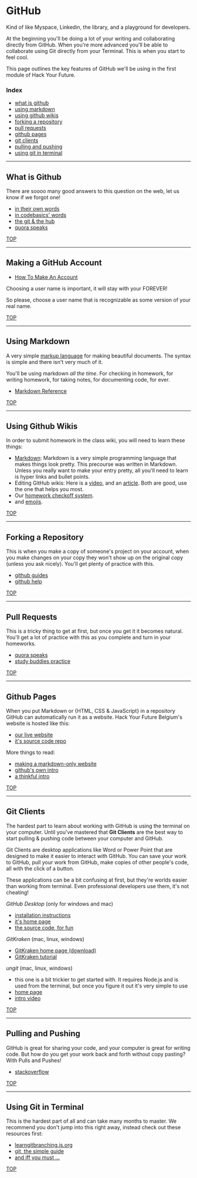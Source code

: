 # GitHub

Kind of like Myspace, Linkedin, the library, and a playground for developers.  

At the beginning you'll be doing a lot of your writing and collaborating directly from GitHub.  When you're more advanced you'll be able to collaborate using Git directly from your Terminal.  This is when you start to feel cool.

This page outlines the key features of GitHub we'll be using in the first module of Hack Your Future.

### Index
* [what is github](#what-is-github)
* [using markdown](#using-markdown)
* [using github wikis](#using-github-wikis)
* [forking a repository](#forking-a-repository)
* [pull requests](#pull-requests)
* [github pages](#github-pages)
* [git clients](#git-clients)
* [pulling and pushing](#pulling-and-pusing)
* [using git in terminal](#using-git-in-terminal)

---

## What is Github

There are soooo many good answers to this question on the web, let us know if we forgot one!

* [in their own words](https://www.youtube.com/watch?v=w3jLJU7DT5E)
* [in codebasics' words](https://www.youtube.com/watch?v=Bg9IAquDsDg)
* [the git & the hub](https://www.howtogeek.com/180167/htg-explains-what-is-github-and-what-do-geeks-use-it-for/)
* [quora speaks](https://www.quora.com/What-is-GitHub-for-a-beginner-and-how-do-I-get-started-with-it)

[TOP](#github)

___

## Making a GitHub Account

* [How To Make An Account](https://services.github.com/on-demand/intro-to-github/create-github-account)

Choosing a user name is important, it will stay with your FOREVER! 

So please, choose a user name that is recognizable as some version of your real name.

[TOP](#github)

---


## Using Markdown

A very simple [markup language](https://www.lifewire.com/what-are-markup-languages-3468655) for making beautiful documents.  The syntax is simple and there isn't very much of it.

You'll be using markdown _all the time_. For checking in homework, for writing homework, for taking notes, for documenting code, for ever.

* [Markdown Reference](https://guides.github.com/pdfs/markdown-cheatsheet-online.pdf)

[TOP](#github)

-----


## Using Github Wikis

In order to submit homework in the class wiki, you will need to learn these things:
* [Markdown](https://github.com/adam-p/markdown-here/wiki/Markdown-Cheatsheet): Markdown is a very simple programming language that makes things look pretty. This precourse was written in Markdown. Unless you really want to make your entry pretty, all you'll need to learn is hyper links and bullet points.
* Editing GitHub wikis:  Here is a [video](https://www.youtube.com/watch?v=L-ViPwseACM), and an [article](https://help.github.com/articles/editing-wiki-pages-via-the-online-interface/).  Both are good, use the one that helps you most.
* Our [homework checkoff system](https://github.com/be-hacking-hyf/homework-checkoff-tables/).
* and [emojis](https://gist.github.com/rxaviers/7360908).


[TOP](#github)

---

## Forking a Repository

This is when you make a copy of someone's project on your account, when you make changes on your copy they won't show up on the original copy (unless you ask nicely).  You'll get plenty of practice with this.

* [github guides](https://guides.github.com/activities/forking/)
* [github help](https://help.github.com/en/articles/fork-a-repo)


[TOP](#github)

---

## Pull Requests

This is a tricky thing to get at first, but once you get it it becomes natural.  You'll get a lot of practice with this as you complete and turn in your homeworks.

* [quora speaks](https://www.quora.com/GitHub-What-is-a-pull-request)
* [study buddies practice](https://github.com/janke-learning/pull-requesting)

[TOP](#github)

---

## Github Pages

When you put Markdown or {HTML, CSS & JavaScript} in a repository GitHub can automatically run it as a website.  Hack Your Future Belgium's website is hosted like this:
* [our live website](https://hackyourfuture.be)
* [it's source code repo](https://github.com/HackYourFutureBelgium/HackYourFutureBelgium.github.io)

More things to read:
* [making a markdown-only website](https://guides.github.com/features/pages/)
* [github's own intro](https://help.github.com/en/categories/github-pages-basics)
* [a thinkful intro](https://www.thinkful.com/learn/a-guide-to-using-github-pages/)


[TOP](#github)

---

## Git Clients

The hardest part to learn about working with GitHub is using the terminal on your computer.  Until you've mastered that __Git Clients__ are the best way to start pulling & pushing code between your computer and GitHub. 

Git Clients are desktop applications like Word or Power Point that are designed to make it easier to interact with GitHub.  You can save your work to GitHub, pull your work from GitHub, make copies of other people's code, all with the click of a button. 

These applications can be a bit confusing at first, but they're worlds easier than working from terminal.  Even  professional developers use them, it's not cheating!

_GitHub Desktop_ (only for windows and mac)
* [installation instructions](https://help.github.com/en/desktop/getting-started-with-github-desktop/installing-github-desktop)
* [it's home page](https://desktop.github.com)
* [the source code, for fun](https://github.com/desktop/desktop)

_GitKraken_ (mac, linux, windows)
* [GitKraken home page (download)](https://www.gitkraken.com/)
* [GitKraken tutorial](https://www.youtube.com/watch?v=ub9GfRziCtU)

_ungit_ (mac, linux, windows)
* this one is a bit trickier to get started with. It requires Node.js and is used from the terminal, but once you figure it out it's very simple to use
* [home page](https://github.com/FredrikNoren/ungit)
* [intro video](https://www.youtube.com/watch?v=hkBVAi3oKvo&feature=youtu.be)



[TOP](#github)

---

## Pulling and Pushing

GitHub is great for sharing your code, and your computer is great for writing code.  But how do you get your work back and forth without copy pasting?  With Pulls and Pushes!

* [stackoverflow](https://stackoverflow.com/questions/11240715/what-is-the-difference-between-git-push-and-git-pull)

[TOP](#github)

---

## Using Git in Terminal

This is the hardest part of all and can take many months to master.  We recommend you don't jump into this right away, instead check out these resources first:

* [learngitbranching.js.org](http://learngitbranching.js.org/)
* [git, the simple guide](http://rogerdudler.github.io/git-guide/)
* [and iff you must ...](https://duckduckgo.com/?q=git+for+ages+4+and+up&t=osx&ia=videos&iax=videos&iai=1ffBJ4sVUb4)

[TOP](#github)
